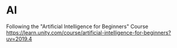# AI
Following the "Artificial Intelligence for Beginners" Course
https://learn.unity.com/course/artificial-intelligence-for-beginners?uv=2019.4
